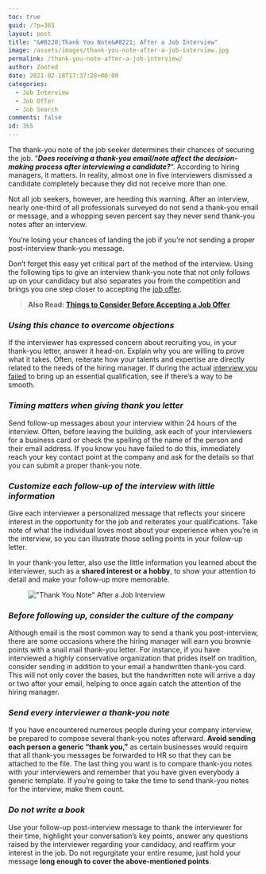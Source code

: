 ```yaml
---
toc: true
guid: /?p=365
layout: post
title: "&#8220;Thank You Note&#8221; After a Job Interview"
image: /assets/images/thank-you-note-after-a-job-interview.jpg
permalink: /thank-you-note-after-a-job-interview/
author: Zooted
date: 2021-02-18T17:37:28+00:00
categories:
  - Job Interview
  - Job Offer
  - Job Search
comments: false
id: 365
---
```

The thank-you note of the job seeker determines their chances of securing the job. &#8220;***Does receiving a thank-you email/note affect the decision-making process after interviewing a candidate?***&#8220;. According to hiring managers, it matters. In reality, almost one in five interviewers dismissed a candidate completely because they did not receive more than one.

Not all job seekers, however, are heeding this warning. After an interview, nearly one-third of all professionals surveyed do not send a thank-you email or message, and a whopping seven percent say they never send thank-you notes after an interview.

You&#8217;re losing your chances of landing the job if you&#8217;re not sending a proper post-interview thank-you message.

Don&#8217;t forget this easy yet critical part of the method of the interview. Using the following tips to give an interview thank-you note that not only follows up on your candidacy but also separates you from the competition and brings you one step closer to accepting the [job offer](/category/job-offer/).

<blockquote class="wp-block-quote">
  <p>
    <strong>Also Read: <a href="/things-to-consider-before-accepting-a-job-offer/">Things to Consider Before Accepting a Job Offer</a></strong>
  </p>
  
  <p>
  </p>
</blockquote>

### ***Using this chance to overcome objections***

If the interviewer has expressed concern about recruiting you, in your thank-you letter, answer it head-on. Explain why you are willing to prove what it takes. Often, reiterate how your talents and expertise are directly related to the needs of the hiring manager. If during the actual [interview you failed](/things-that-can-ruin-your-job-interview/) to bring up an essential qualification, see if there&#8217;s a way to be smooth.

### ***Timing matters when giving thank you letter***

Send follow-up messages about your interview within 24 hours of the interview. Often, before leaving the building, ask each of your interviewers for a business card or check the spelling of the name of the person and their email address. If you know you have failed to do this, immediately reach your key contact point at the company and ask for the details so that you can submit a proper thank-you note.

### ***Customize each follow-up of the interview with little information***

Give each interviewer a personalized message that reflects your sincere interest in the opportunity for the job and reiterates your qualifications. Take note of what the individual loves most about your experience when you&#8217;re in the interview, so you can illustrate those selling points in your follow-up letter.

In your thank-you letter, also use the little information you learned about the interviewer, such as a **shared interest or a hobby**, to show your attention to detail and make your follow-up more memorable.

<figure class="wp-block-image size-large is-resized">

<img loading="lazy" src="/wp-content/uploads/2021/02/Job-Interview-Thank-You-note-Follow-Up-Email-Dice-640x400-1.png" alt="&quot;Thank You Note&quot; After a Job Interview" class="wp-image-366" width="672" height="420" srcset="/wp-content/uploads/2021/02/Job-Interview-Thank-You-note-Follow-Up-Email-Dice-640x400-1.png 640w, /wp-content/uploads/2021/02/Job-Interview-Thank-You-note-Follow-Up-Email-Dice-640x400-1-300x188.png 300w" sizes="(max-width: 672px) 100vw, 672px" /> </figure> 

### ***Before following up, consider the culture of the company***

Although email is the most common way to send a thank you post-interview, there are some occasions where the hiring manager will earn you brownie points with a snail mail thank-you letter. For instance, if you have interviewed a highly conservative organization that prides itself on tradition, consider sending in addition to your email a handwritten thank-you card. This will not only cover the bases, but the handwritten note will arrive a day or two after your email, helping to once again catch the attention of the hiring manager.

### ***Send every interviewer a thank-you note***

If you have encountered numerous people during your company interview, be prepared to compose several thank-you notes afterward. **Avoid sending each person a generic &#8220;thank you,&#8221;** as certain businesses would require that all thank-you messages be forwarded to HR so that they can be attached to the file. The last thing you want is to compare thank-you notes with your interviewers and remember that you have given everybody a generic template. If you&#8217;re going to take the time to send thank-you notes for the interview, make them count.

### ***Do not write a book***

Use your follow-up post-interview message to thank the interviewer for their time, highlight your conversation&#8217;s key points, answer any questions raised by the interviewer regarding your candidacy, and reaffirm your interest in the job. Do not regurgitate your entire resume, just hold your message **long enough to cover the above-mentioned points**.